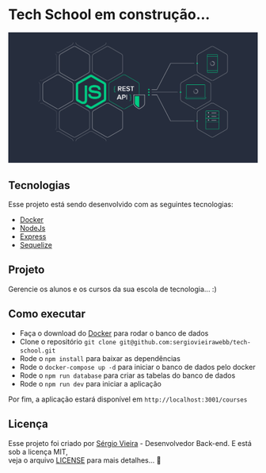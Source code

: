 # Tech School em construção...

<p align="center">
  <img alt="Preview" src="./.github/preview/1.png">
</p>

## Tecnologias

Esse projeto está sendo desenvolvido com as seguintes tecnologias:

- [Docker](https://www.docker.com/)
- [NodeJs](https://nodejs.org/)
- [Express](https://expressjs.com/)
- [Sequelize](https://sequelize.org/)

## Projeto

Gerencie os alunos e os cursos da sua escola de tecnologia... :)

## Como executar

- Faça o download do [Docker](https://www.docker.com/) para rodar o banco de dados
- Clone o repositório `git clone git@github.com:sergiovieirawebb/tech-school.git`
- Rode o `npm install` para baixar as dependências
- Rode o `docker-compose up -d` para iniciar o banco de dados pelo docker
- Rode o `npm run database` para criar as tabelas do banco de dados
- Rode o `npm run dev` para iniciar a aplicação

Por fim, a aplicação estará disponível em `http://localhost:3001/courses`

## Licença

Esse projeto foi criado por [Sérgio Vieira](https://www.linkedin.com/in/sergiovieirawebb/) - Desenvolvedor Back-end. E está sob a licença MIT, <br> veja o arquivo [LICENSE](./LICENSE.md) para mais detalhes... :rocket:
